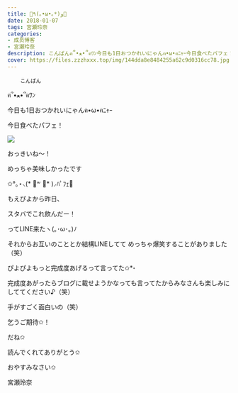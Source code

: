 ```yaml
---
title: 🌟٩(｡•ω•｡*)و🌟
date: 2018-01-07
tags: 宮瀬玲奈
categories: 
- 成员博客
- 宮瀬玲奈
description: こんばんฅ՞•ﻌ•՞ฅﾜﾝ今日も1日おつかれいにゃんฅ•ω•ฅﾆｬｰ今日食べたパフェ！おっきいね～！めっちゃ美味しかったです✩°｡⋆⸜(* ॑꒳ ॑* )⸝ﾊﾟﾌｪ💓...
cover: https://files.zzzhxxx.top/img/144dda8e8484255a62c9d0316cc78.jpg 
---
```


        こんばん

ฅ՞•ﻌ•՞ฅﾜﾝ



今日も1日おつかれいにゃんฅ•ω•ฅﾆｬｰ








今日食べたパフェ！


![](https://files.zzzhxxx.top/img/144dda8e8484255a62c9d0316cc78.jpg)






おっきいね～！




めっちゃ美味しかったです

✩°｡⋆⸜(* ॑꒳ ॑* )⸝ﾊﾟﾌｪ💓








もえぴよから昨日、

スタバでこれ飲んだー！

ってLINE来たヽ(｡･ω･｡)ﾉ




それからお互いのこととか結構LINEしてて
めっちゃ爆笑することがありました（笑）


ぴよぴよもっと完成度あげるって言ってた✩*॰

完成度あがったらブログに載せようかなっても言ってたからみなさんも楽しみにしててください♪（笑）


手がすごく面白いの（笑）





乞うご期待✩！

だね✩







読んでくれてありがとう✩

おやすみなさい✩





宮瀬玲奈


